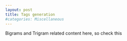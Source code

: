 ```yaml
---
layout: post
title: Tags generation
#categories: Miscellaneous
---
```

Bigrams and Trigram related content here, so check this
